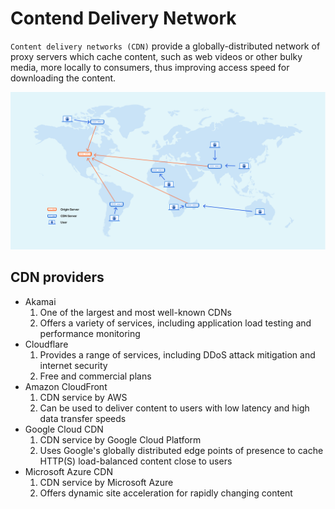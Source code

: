 # Contend Delivery Network

`Content delivery networks (CDN)` provide a globally-distributed network of proxy servers which cache content, such as web videos or other bulky media, more locally to consumers, thus improving access speed for downloading the content.

![cdn](assets/cdn.png)

## CDN providers

- Akamai
  1. One of the largest and most well-known CDNs
  2. Offers a variety of services, including application load testing and performance monitoring
- Cloudflare
  1. Provides a range of services, including DDoS attack mitigation and internet security
  2. Free and commercial plans
- Amazon CloudFront
  1. CDN service by AWS
  2. Can be used to deliver content to users with low latency and high data transfer speeds
- Google Cloud CDN
  1. CDN service by Google Cloud Platform
  2. Uses Google's globally distributed edge points of presence to cache HTTP(S) load-balanced content close to users
- Microsoft Azure CDN
  1. CDN service by Microsoft Azure
  2. Offers dynamic site acceleration for rapidly changing content
